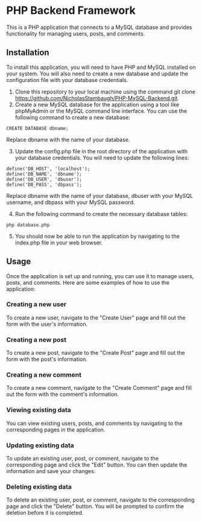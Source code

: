 # PHP Backend Framework

This is a PHP application that connects to a MySQL database and provides functionality for managing users, posts, and comments.

## Installation

To install this application, you will need to have PHP and MySQL installed on your system. You will also need to create a new database and update the configuration file with your database credentials.

1. Clone this repository to your local machine using the command git clone https://github.com/NicholasStambaugh/PHP-MySQL-Backend.git.
2. Create a new MySQL database for the application using a tool like phpMyAdmin or the MySQL command line interface. You can use the following command to create a new database:

```
CREATE DATABASE dbname;
```
Replace dbname with the name of your database.

3. Update the config.php file in the root directory of the application with your database credentials. You will need to update the following lines:

```
define('DB_HOST', 'localhost');
define('DB_NAME', 'dbname');
define('DB_USER', 'dbuser');
define('DB_PASS', 'dbpass');
```
Replace dbname with the name of your database, dbuser with your MySQL username, and dbpass with your MySQL password.

4. Run the following command to create the necessary database tables:

```
php database.php
```
5. You should now be able to run the application by navigating to the index.php file in your web browser.

## Usage

Once the application is set up and running, you can use it to manage users, posts, and comments. Here are some examples of how to use the application:

### Creating a new user

To create a new user, navigate to the "Create User" page and fill out the form with the user's information.

### Creating a new post

To create a new post, navigate to the "Create Post" page and fill out the form with the post's information.

### Creating a new comment

To create a new comment, navigate to the "Create Comment" page and fill out the form with the comment's information.

### Viewing existing data

You can view existing users, posts, and comments by navigating to the corresponding pages in the application.

### Updating existing data

To update an existing user, post, or comment, navigate to the corresponding page and click the "Edit" button. You can then update the information and save your changes.

### Deleting existing data

To delete an existing user, post, or comment, navigate to the corresponding page and click the "Delete" button. You will be prompted to confirm the deletion before it is completed.
